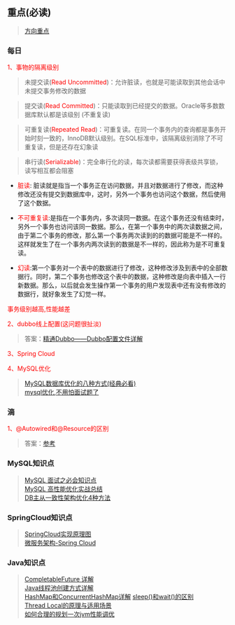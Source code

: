 ## 重点(必读)
> [方向重点](https://mp.weixin.qq.com/s/RkMxPbm8E99-rTZKmvBy6Q)

### 每日
<font color="red">1、事物的隔离级别</font>
>未提交读(<font color="red">Read Uncommitted</font>)：允许脏读，也就是可能读取到其他会话中未提交事务修改的数据

>提交读(<font color="red">Read Committed</font>)：只能读取到已经提交的数据。Oracle等多数数据库默认都是该级别 (不重复读)

>可重复读(<font color="red">Repeated Read</font>)：可重复读。在同一个事务内的查询都是事务开始时刻一致的，InnoDB默认级别。在SQL标准中，该隔离级别消除了不可重复读，但是还存在幻象读

>串行读(<font color="red">Serializable</font>)：完全串行化的读，每次读都需要获得表级共享锁，读写相互都会阻塞

* <font color="red">脏读</font>: 脏读就是指当一个事务正在访问数据，并且对数据进行了修改，而这种修改还没有提交到数据库中，这时，另外一个事务也访问这个数据，然后使用了这个数据。
 
* <font color="red">不可重复读</font>:是指在一个事务内，多次读同一数据。在这个事务还没有结束时，另外一个事务也访问该同一数据。那么，在第一个事务中的两次读数据之间，由于第二个事务的修改，那么第一个事务两次读到的的数据可能是不一样的。这样就发生了在一个事务内两次读到的数据是不一样的，因此称为是不可重复读。

* <font color="red">幻读</font>:第一个事务对一个表中的数据进行了修改，这种修改涉及到表中的全部数据行。同时，第二个事务也修改这个表中的数据，这种修改是向表中插入一行新数据。那么，以后就会发生操作第一个事务的用户发现表中还有没有修改的数据行，就好象发生了幻觉一样。

<font color="red">事务级别越高,性能越差</font>

<font color="red">2、dubbo线上配置(这问题很扯淡)</font>  
> 答案：[精通Dubbo——Dubbo配置文件详解](https://blog.csdn.net/fuyuwei2015/article/details/72836075)  

<font color="red">3、Spring Cloud</font>  
 
<font color="red">4、MySQL优化</font>     
> [MySQL数据库优化的八种方式(经典必看)](https://www.jianshu.com/p/dac715a88b44)  
> [mysql优化,不用怕面试题了](https://blog.csdn.net/samjustin1/article/details/52314813)
   
### 滴
<font color="red">1、@Autowired和@Resource的区别</font>
>答案：[参考](https://www.zhihu.com/question/39356740)
 
### MySQL知识点
> [MySQL 面试之必会知识点](https://www.jianshu.com/p/5052f6a454ef)  
> [MySQL 高性能优化实战总结](https://mp.weixin.qq.com/s/sRsJzFO9dPtKhovJNWN3Dg)  
> [DB主从一致性架构优化4种方法](https://mp.weixin.qq.com/s/vcvlFQywsdGzsUYVWn17Gw)

### SpringCloud知识点
> [SpringCloud实现原理图](https://www.imooc.com/article/23679)  
> [微服务架构-Spring Cloud](https://www.jfox.info/2017/%E5%BE%AE%E6%9C%8D%E5%8A%A1%E6%9E%B6%E6%9E%84springcloud.html)
### Java知识点
> [CompletableFuture 详解](https://www.jianshu.com/p/6f3ee90ab7d3)  
> [Java线程池创建方式详解](https://blog.csdn.net/u011630575/article/details/51037423)   
> [HashMap和ConcurrentHashMap详解](https://mp.weixin.qq.com/s/QhRWDFgpjQ83Yz66V_6scQ) 
> [sleep()和wait()的区别](https://mp.weixin.qq.com/s/gvaksKy2ss90bsybCnajpQ)  
> [Thread Local的原理与适用场景](https://mp.weixin.qq.com/s/2Gfk9IjIMakk3DspRYxZdQ)  
> [如何合理的规划一次jvm性能调优](https://juejin.im/post/59f02f406fb9a0451869f01c)  


  

